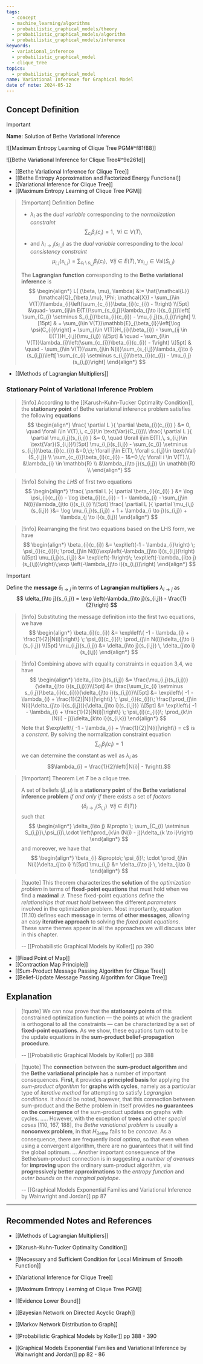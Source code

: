 ```yaml
---
tags:
  - concept
  - machine_learning/algorithms
  - probabilistic_graphical_models/theory
  - probabilistic_graphical_models/algorithm
  - probabilistic_graphical_models/inference
keywords:
  - variational_inference
  - probabilistic_graphical_model
  - clique_tree
topics:
  - probabilistic_graphical_model
name: Variational Inference for Graphical Model
date of note: 2024-05-12
---
```


## Concept Definition

>[!important]
>**Name**: Solution of Bethe Variational Inference

![[Maximum Entropy Learning of Clique Tree PGM#^f81f88]]

![[Bethe Variational Inference for Clique Tree#^9e261d]]


- [[Bethe Variational Inference for Clique Tree]]
- [[Bethe Entropy Approximation and Factorized Energy Functional]]
- [[Variational Inference for Clique Tree]]
- [[Maximum Entropy Learning of Clique Tree PGM]]

>[!important] Definition
>Define 
>- $\lambda_{i}$ as the *dual variable* corresponding to the *normalization constraint* $$\sum_{c_{i}}\beta_{i}(c_{i}) = 1,\;\; \forall i \in V(T),$$ 
>- and $\lambda_{i\to j}(s_{i,j})$ as the *dual variable* corresponding to the *local consistency constraint* $$ \mu_{i,j}(s_{i,j}) = \sum_{c_{i} \setminus s_{i,j}}\beta_{i}(c_{i}),\;\; \forall ij\in E(T), \forall s_{i,j}\in \text{Val}(S_{i,j})$$
>
>The **Lagrangian function** corresponding to the **Bethe variational inference** is 
>$$
>\begin{align*}
>L( (\beta, \mu),  \lambda) &:= \hat{\mathcal{L}}(\mathcal{Q}_{\beta,\mu}, \Phi; \mathcal{X}) - \sum_{i\in V(T)}\lambda_{i}\left(\sum_{c_{i}}\beta_{i}(c_{i}) - 1\right) \\[5pt]
>&\quad- \sum_{ij\in E(T)}\sum_{s_{i,j}}\lambda_{j\to i}(s_{i,j})\left[ \sum_{C_{i} \setminus S_{i,j}}\beta_{i}(c_{i}) -  \mu_{i,j}(s_{i,j})\right] \\[15pt]
>& = \sum_{i\in V(T)}\mathbb{E}_{\beta_{i}}\left[\log \psi(C_{i})\right] + \sum_{i\in V(T)}H_{i}(\beta_{i}) - \sum_{ij \in E(T)}H_{i,j}(\mu_{i,j}) \\[5pt]
>& \quad - \sum_{i\in V(T)}\lambda_{i}\left(\sum_{c_{i}}\beta_{i}(c_{i}) - 1\right)  \\[5pt]
>& \quad - \sum_{i\in V(T)}\sum_{j\in N(i)}\sum_{s_{i,j}}\lambda_{j\to i}(s_{i,j})\left[ \sum_{c_{i} \setminus s_{i,j}}\beta_{i}(c_{i}) -  \mu_{i,j}(s_{i,j})\right] 
>\end{align*}
>$$

- [[Methods of Lagrangian Multipliers]]

### Stationary Point of Variational Inference Problem

>[!info]
>According to the [[Karush-Kuhn-Tucker Optimality Condition]], the **stationary point** of Bethe variational inference problem satisfies the following **equations**
>$$
>\begin{align*}
> \frac{ \partial L }{ \partial \beta_{i}(c_{i}) } &= 0, \quad \forall i\in V(T),\, c_{i}\in \text{Var}(C_{i})\\
> \frac{ \partial L }{ \partial \mu_{i,j}(s_{i,j}) } &= 0, \quad \forall ij\in E(T),\, s_{i,j}\in \text{Var}(S_{i,j})\\[5pt]
> \mu_{i,j}(s_{i,j}) - \sum_{c_{i} \setminus s_{i,j}}\beta_{i}(c_{i}) &=0,\;\; \forall ij\in E(T), \forall s_{i,j}\in \text{Val}(S_{i,j}) \\ 
>  \sum_{c_{i}}\beta_{i}(c_{i}) - 1&=0,\;\; \forall i \in V(T).\\
> &\lambda_{i} \in \mathbb{R} \\
> &\lambda_{i\to j}(s_{i,j}) \in \mathbb{R} \\
>\end{align*}
>$$

>[!info]
>Solving the *LHS* of first two equations 
>$$
>\begin{align*}
>  \frac{ \partial L }{ \partial \beta_{i}(c_{i}) } &= \log \psi_{i}(c_{i}) - \log \beta_{i}(c_{i}) - 1 - \lambda_{i} - \sum_{j\in N(i)}\lambda_{j\to i}(s_{i,j}) \\[5pt]
>  \frac{ \partial L }{ \partial \mu_{i,j}(s_{i,j}) }&= \log \mu_{i,j}(s_{i,j}) + 1 + \lambda_{i \to j}(s_{i,j}) + \lambda_{j \to i}(s_{i,j})
>\end{align*}
>$$

>[!info]
>Rearranging the first two equations based on the LHS form, we have
>$$
>\begin{align*}
> \beta_{i}(c_{i})  &= \exp\left(-1 - \lambda_{i}\right) \; \psi_{i}(c_{i})\; \prod_{j\in N(i)}\exp\left(-\lambda_{j\to i}(s_{i,j})\right) \\[5pt]
> \mu_{i,j}(s_{i,j}) &= \exp\left(-1\right)\; \exp\left(-\lambda_{i\to j}(s_{i,j})\right)\;\exp \left(-\lambda_{j\to i}(s_{i,j})\right)
>\end{align*}
>$$

>[!important] 
>Define the **message** $\delta_{i\to j}$ in terms of **Lagrangian multipliers** $\lambda_{i\to j}$ as
>$$
>\delta_{i\to j}(s_{i,j}) = \exp \left(-\lambda_{i\to j}(s_{i,j}) - \frac{1}{2}\right)
>$$

>[!info]
>Substituting the message definition into the first two equations, we have
>$$
>\begin{align*}
> \beta_{i}(c_{i})  &= \exp\left\{ -1 - \lambda_{i} + \frac{1}{2}|N(i)|\right\} \; \psi_{i}(c_{i})\; \prod_{j\in N(i)}\delta_{j\to i}(s_{i,j})  \\[5pt]
> \mu_{i,j}(s_{i,j}) &= \delta_{i\to j}(s_{i,j}) \, \delta_{j\to i}(s_{i,j}) 
>\end{align*}
>$$

>[!info]
>Combining above with equality constraints in equation 3,4, we have 
>$$
>\begin{align*}
> \delta_{i\to j}(s_{i,j}) &= \frac{\mu_{i,j}(s_{i,j})}{\delta_{j\to i}(s_{i,j})}\\[5pt]
> &=  \frac{\sum_{c_{i} \setminus s_{i,j}}\beta_{i}(c_{i})}{\delta_{j\to i}(s_{i,j})}\\[5pt]
> &=  \exp\left\{ -1 - \lambda_{i} + \frac{1}{2}|N(i)|\right\} \; \psi_{i}(c_{i})\; \frac{\prod_{j\in N(i)}\delta_{j\to i}(s_{i,j})}{\delta_{j\to i}(s_{i,j})} \\[5pt]
> &= \exp\left\{ -1 - \lambda_{i} + \frac{1}{2}|N(i)|\right\} \; \psi_{i}(c_{i})\; \prod_{k\in (N(i) - j)}\delta_{k\to i}(s_{i,k})
>\end{align*}
>$$
>Note that $\exp\left\{ -1 - \lambda_{i} + \frac{1}{2}|N(i)|\right\} = c$ is a *constant*. By solving the normalization constraint equation $$\sum_{c_{i}}\beta_{i}(c_{i})  = 1$$ we can determine the constant as well as $\lambda_{i}$ as $$\lambda_{i} = \frac{1}{2}\left(|N(i)| - 1\right).$$

>[!important] Theorem
>Let $T$ be a clique tree.
>
>A set of beliefs $(\beta, \mu)$ is a **stationary point** of the **Bethe variational inference problem** *if and only if* there exists a set of *factors* $$\left\{ \delta_{i\to j}(S_{i,j})\;\; \forall ij \in E(T)\right\}$$ such that 
>$$
>\begin{align*}
>\delta_{i\to j} &\propto \; \sum_{C_{i} \setminus S_{i,j}}\,\psi_{i}\,\cdot \left(\prod_{k\in (N(i) - j)}\delta_{k \to i}\right)
>\end{align*}
>$$
>and moreover, we have that 
>$$
>\begin{align*}
>\beta_{i}  &\propto\; \psi_{i}\; \cdot \prod_{j\in N(i)}\delta_{j\to i} \\[5pt]
>\mu_{i,j} &= \delta_{i\to j} \, \delta_{j\to i}
>\end{align*}
>$$


>[!quote]
>This theorem characterizes the **solution** of the *optimization problem* in terms of **fixed-point equations** that must hold when we find a **maximal** $\mathcal{Q}$. These fixed-point equations define the *relationships that must hold* between the different *parameters* involved in the optimization problem. Most importantly, equation (11.10) defines each **message** in terms of **other messages**, allowing an easy **iterative approach** to solving the *fixed point equations*. These same themes appear in all the approaches we will discuss later in this chapter.
>
>-- [[Probabilistic Graphical Models by Koller]] pp 390

- [[Fixed Point of Map]]
- [[Contraction Map Principle]]
- [[Sum-Product Message Passing Algorithm for Clique Tree]]
- [[Belief-Update Message Passing Algorithm for Clique Tree]]


## Explanation

>[!quote]
>We can now prove that the **stationary points** of this constrained optimization function — the points at which the gradient is orthogonal to all the constraints — can be characterized by a set of **fixed-point equations**. As we show, these equations turn out to be the update equations in the **sum-product belief-propagation procedure**.
>
>-- [[Probabilistic Graphical Models by Koller]] pp 388

>[!quote]
>The **connection** between the **sum-product algorithm** and the **Bethe variational principle** has a number of important consequences. **First**, it provides a **principled basis** for applying the *sum-product algorithm* for **graphs with cycles**, namely as a particular type of *iterative method* for attempting to satisfy *Lagrangian conditions*. It should be noted, however, that this connection between sum-product and the Bethe problem in itself provides **no guarantees on the convergence** of the sum-product updates on graphs with cycles. ..... However, with the exception of **trees** and other *special cases* \[110, 167, 188\], the *Bethe variational problem* is usually a **nonconvex problem**, in that $H_{\text{Bethe}}$ fails to be *concave*. As a consequence, there are frequently *local optima*, so that even when using a convergent algorithm, there are no guarantees that it will find the global optimum.
>...
>Another important consequence of the Bethe/sum-product connection is in suggesting a *number of avenues* for **improving** upon the ordinary sum-product algorithm, via **progressively better approximations** to the *entropy function* and *outer bounds* on the *marginal polytope*.
>
>-- [[Graphical Models Exponential Families and Variational Inference by Wainwright and Jordan]] pp 87






-----------
##  Recommended Notes and References


- [[Methods of Lagrangian Multipliers]]
- [[Karush-Kuhn-Tucker Optimality Condition]]
- [[Necessary and Sufficient Condition for Local Minimum of Smooth Function]]


- [[Variational Inference for Clique Tree]]
- [[Maximum Entropy Learning of Clique Tree PGM]]
- [[Evidence Lower Bound]]


- [[Bayesian Network on Directed Acyclic Graph]]
- [[Markov Network Distribution to Graph]]


- [[Probabilistic Graphical Models by Koller]] pp 388 - 390
- [[Graphical Models Exponential Families and Variational Inference by Wainwright and Jordan]] pp 82 - 86


